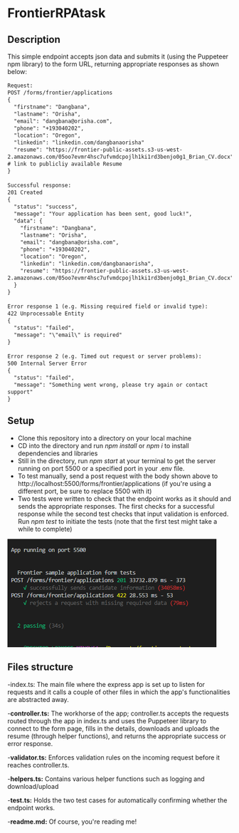 # FrontierRPAtask

## Description
This simple endpoint accepts json data and submits it (using the Puppeteer npm library) to the form URL, returning appropriate responses as shown below:

```
Request:
POST /forms/frontier/applications
{
  "firstname": "Dangbana",
  "lastname": "Orisha",
  "email": "dangbana@orisha.com",
  "phone": "+193040202",
  "location": "Oregon",
  "linkedin": "linkedin.com/dangbanaorisha" 
  "resume": "https://frontier-public-assets.s3-us-west-2.amazonaws.com/05oo7evmr4hsc7ufvmdcpojlh1ki1rd3benjo0g1_Brian_CV.docx"  # link to publicliy available Resume
}

Successful response:
201 Created
{
  "status": "success",
  "message": "Your application has been sent, good luck!",
  "data": {
    "firstname": "Dangbana",
    "lastname": "Orisha",
    "email": "dangbana@orisha.com",
    "phone": "+193040202",
    "location": "Oregon",
    "linkedin": "linkedin.com/dangbanaorisha",
    "resume": "https://frontier-public-assets.s3-us-west-2.amazonaws.com/05oo7evmr4hsc7ufvmdcpojlh1ki1rd3benjo0g1_Brian_CV.docx"
  }
}

Error response 1 (e.g. Missing required field or invalid type):
422 Unprocessable Entity
{
  "status": "failed",
  "message": "\"email\" is required"
}

Error response 2 (e.g. Timed out request or server problems):
500 Internal Server Error
{
  "status": "failed",
  "message": "Something went wrong, please try again or contact support"
}
```
## Setup
- Clone this repository into a directory on your local machine
- CD into the directory and run _npm install_ or _npm i_ to install dependencies and libraries
- Still in the directory, run _npm start_ at your terminal to get the server running on port 5500 or a specified port in your .env file.
- To test manually, send a post request with the body shown above to http://localhost:5500/forms/frontier/applications (if you're using a different port, be sure to replace 5500 with it)
- Two tests were written to check that the endpoint works as it should and sends the appropriate responses. The first checks for a successful response while the second test checks that input validation is enforced. Run _npm test_ to initiate the tests (note that the first test might take a while to complete)

![test](https://github.com/Ay-slim/frontierRPAtask/blob/main/frontier.PNG?raw=true)

## Files structure
-index.ts: The main file where the express app is set up to listen for requests and it calls a couple of other files in which the app's functionalities are abstracted away.

-**controller.ts:** The workhorse of the app; controller.ts accepts the requests routed through the app in index.ts and uses the Puppeteer library to connect to the form page, fills in the details, downloads and uploads the resume (through helper functions), and returns the appropriate success or error response.

-**validator.ts:** Enforces validation rules on the incoming request before it reaches controller.ts.

-**helpers.ts:** Contains various helper functions such as logging and download/upload

-**test.ts:** Holds the two test cases for automatically confirming whether the endpoint works.

-**readme.md:** Of course, you're reading me!
